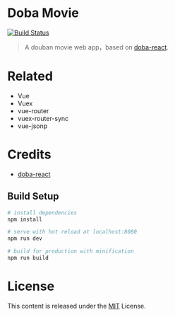# Doba Movie

[![Build Status](https://travis-ci.org/sinchang/doba.svg?branch=master)](https://travis-ci.org/sinchang/doba)

> A douban movie web app，based on [doba-react](https://github.com/haishanh/doba-react).

# Related

- Vue
- Vuex
- vue-router
- vuex-router-sync
- vue-jsonp

# Credits

- [doba-react](https://github.com/haishanh/doba-react)

## Build Setup

``` bash
# install dependencies
npm install

# serve with hot reload at localhost:8080
npm run dev

# build for production with minification
npm run build
```

# License

This content is released under the [MIT](http://opensource.org/licenses/MIT) License.
